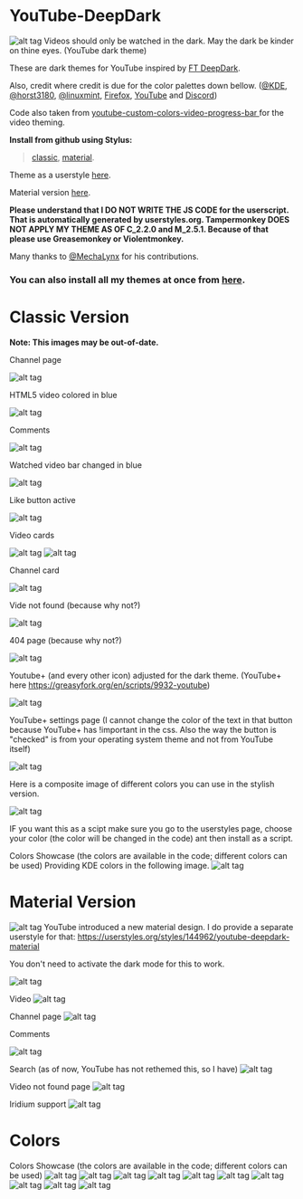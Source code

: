 # YouTube-DeepDark
![alt tag](https://raw.githubusercontent.com/RaitaroH/YouTube-DeepDark/master/YT_Images/YT%20-%20DeepDark.png)
Videos should only be watched in the dark. May the dark be kinder on thine eyes. (YouTube dark theme)

These are dark themes for YouTube inspired by [FT DeepDark](https://addons.mozilla.org/en-US/firefox/addon/ft-deepdark/?src=search). 

Also, credit where credit is due for the color palettes down bellow. ([@KDE](https://github.com/KDE), [@horst3180](https://github.com/horst3180), [@linuxmint](https://github.com/linuxmint), [Firefox](https://www.mozilla.org/en-US/firefox/new/), [YouTube](https://www.youtube.com/) and [Discord](https://discordapp.com/))

Code also taken from [youtube-custom-colors-video-progress-bar
](https://userstyles.org/styles/95280/youtube-custom-colors-video-progress-bar) for the video theming.

**Install from github using Stylus:**
> [classic](https://rawgit.com/RaitaroH/YouTube-DeepDark/master/YouTubeDeepDarkClassic.user.css),
> [material](https://rawgit.com/RaitaroH/YouTube-DeepDark/master/YouTubeDeepDarkMaterial.user.css).

Theme as a userstyle [here](https://userstyles.org/styles/135831/youtube-deepdark).

Material version [here](https://userstyles.org/styles/144962/youtube-deepdark-material).

**Please understand that I DO NOT WRITE THE JS CODE for the userscript. That is automatically generated by userstyles.org. Tampermonkey DOES NOT APPLY MY THEME AS OF C_2.2.0 and M_2.5.1. Because of that please use Greasemonkey or Violentmonkey.**


Many thanks to [@MechaLynx](https://github.com/MechaLynx) for his contributions.

### **You can also install all my themes at once from [here](https://github.com/RaitaroH/Import-All-Deepdark).**


# Classic Version
**Note: This images may be out-of-date.**

Channel page

![alt tag](https://i.imgur.com/345bBev.png)

HTML5 video colored in blue

![alt tag](https://i.imgur.com/UGPQusT.png)

Comments

![alt tag](https://i.imgur.com/OZX1PEf.png)

Watched video bar changed in blue

![alt tag](https://i.imgur.com/MWyXmmz.png)

Like button active

![alt tag](https://i.imgur.com/1YJ29Qi.png)

Video cards

![alt tag](https://i.imgur.com/25iLUU6.png)  ![alt tag](https://i.imgur.com/rbe7IxT.png)

Channel card

![alt tag](https://i.imgur.com/0xUX5xD.png)

Vide not found (because why not?)

![alt tag](https://i.imgur.com/QMyw2zj.png)

404 page (because why not?)

![alt tag](https://i.imgur.com/CdOvw4k.png)

Youtube+ (and every other icon) adjusted for the dark theme. (YouTube+ here https://greasyfork.org/en/scripts/9932-youtube)

![alt tag](https://i.imgur.com/rs9XeBR.png)

YouTube+ settings page (I cannot change the color of the text in that button because YouTube+ has !important in the css. Also the way the button is "checked" is from your operating system theme and not from YouTube itself)

![alt tag](https://i.imgur.com/LtFx5qx.png)

Here is a composite image of different colors you can use in the stylish version. 

![alt tag](https://i.imgur.com/tm76ftu.png)

IF you want this as a scipt make sure you go to the userstyles page, choose your color (the color will be changed in the code) ant then install as a script.

Colors Showcase (the colors are available in the code; different colors can be used)
Providing KDE colors in the following image.
![alt tag](https://i.imgur.com/WoskdFg.png)



# Material Version
![alt tag](https://raw.githubusercontent.com/RaitaroH/YouTube-DeepDark/master/YT_Images/YT%20-%20DeepDarkMaterial.png)
YouTube introduced a new material design. I do provide a separate userstyle for that:
https://userstyles.org/styles/144962/youtube-deepdark-material

You don't need to activate the dark mode for this to work.

![alt tag](https://raw.githubusercontent.com/RaitaroH/YouTube-DeepDark/master/YT_Images/Dark_Off.png)

Video
![alt tag](https://raw.githubusercontent.com/RaitaroH/YouTube-DeepDark/master/YT_Images/Video.png)

Channel page
![alt tag](https://raw.githubusercontent.com/RaitaroH/YouTube-DeepDark/master/YT_Images/Channel%20page.png)

Comments

![alt tag](https://raw.githubusercontent.com/RaitaroH/YouTube-DeepDark/master/YT_Images/Comments.png)

Search (as of now, YouTube has not rethemed this, so I have)
![alt tag](https://raw.githubusercontent.com/RaitaroH/YouTube-DeepDark/master/YT_Images/Search.png)

Video not found page
![alt tag](https://raw.githubusercontent.com/RaitaroH/YouTube-DeepDark/master/YT_Images/Video%20not%20found%20page.png)

Iridium support
![alt tag](https://raw.githubusercontent.com/RaitaroH/YouTube-DeepDark/master/YT_Images/Iridium.png)

# Colors
Colors Showcase (the colors are available in the code; different colors can be used)
![alt tag](https://raw.githubusercontent.com/RaitaroH/YouTube-DeepDark/master/YT_Images/ArcColors.png)
![alt tag](https://raw.githubusercontent.com/RaitaroH/YouTube-DeepDark/master/YT_Images/BreezeColors.png)
![alt tag](https://raw.githubusercontent.com/RaitaroH/YouTube-DeepDark/master/YT_Images/DeepDarkColors.png)
![alt tag](https://raw.githubusercontent.com/RaitaroH/YouTube-DeepDark/master/YT_Images/DiscordColors.png)
![alt tag](https://raw.githubusercontent.com/RaitaroH/YouTube-DeepDark/master/YT_Images/FirefoxColors.png)
![alt tag](https://raw.githubusercontent.com/RaitaroH/YouTube-DeepDark/master/YT_Images/Firefox57Colors.png)
![alt tag](https://raw.githubusercontent.com/RaitaroH/YouTube-DeepDark/master/YT_Images/VertexColors.png)
![alt tag](https://raw.githubusercontent.com/RaitaroH/YouTube-DeepDark/master/YT_Images/Mint-Y-DarkColors.png)
![alt tag](https://raw.githubusercontent.com/RaitaroH/YouTube-DeepDark/master/YT_Images/YoutubeColors.png)
![alt tag](https://raw.githubusercontent.com/RaitaroH/YouTube-DeepDark/master/YT_Images/9animeColors.png)
